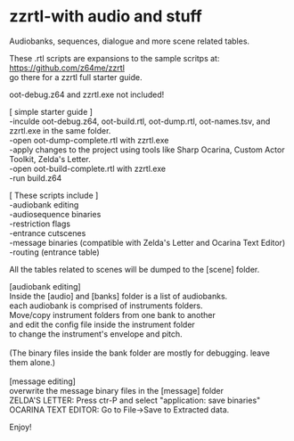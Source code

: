 # zzrtl-with audio and stuff
Audiobanks, sequences, dialogue and more scene related tables.

These .rtl scripts are expansions to the sample scritps at:<br>
https://github.com/z64me/zzrtl<br>
go there for a zzrtl full starter guide.<br>

oot-debug.z64 and zzrtl.exe not included!

[ simple starter guide ]<br>
-inculde oot-debug.z64, oot-build.rtl, oot-dump.rtl, oot-names.tsv, and zzrtl.exe in the same folder.<br>
-open oot-dump-complete.rtl with zzrtl.exe<br>
-apply changes to the project using tools like Sharp Ocarina, Custom Actor Toolkit, Zelda's Letter.<br>
-open oot-build-complete.rtl with zzrtl.exe<br>
-run build.z64

[ These scripts include ]<br>
-audiobank editing<br>
-audiosequence binaries<br>
-restriction flags<br>
-entrance cutscenes<br>
-message binaries (compatible with Zelda's Letter and Ocarina Text Editor)<br>
-routing (entrance table)<br>

All the tables related to scenes will be dumped to the [scene] folder.

[audiobank editing]<br>
Inside the [audio] and [banks] folder is a list of audiobanks.<br>
each audiobank is comprised of instruments folders. <br>
Move/copy instrument folders from one bank to another <br>
and edit the config file inside the instrument folder <br>
to change the instrument's envelope and pitch.<br>
<br>
(The binary files inside the bank folder are mostly for debugging. leave them alone.)<br>
<br>
[message editing]<br>
overwrite the message binary files in the [message] folder<br>
ZELDA'S LETTER: Press ctr-P and select "application: save binaries"<br>
OCARINA TEXT EDITOR: Go to File->Save to Extracted data.<br>

Enjoy!
